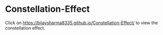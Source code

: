 # Constellation-Effect
Click on https://bijaysharma8335.github.io/Constellation-Effect/ to view the constellation effect.
